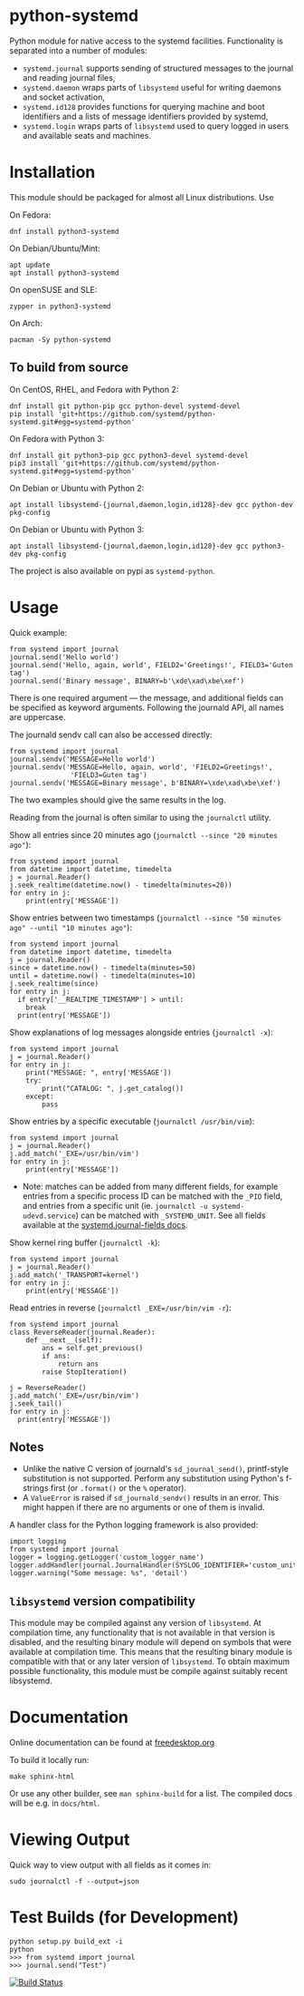 python-systemd
===============

Python module for native access to the systemd facilities. Functionality
is separated into a number of modules:
- `systemd.journal` supports sending of structured messages to the journal
  and reading journal files,
- `systemd.daemon` wraps parts of `libsystemd` useful for writing daemons
  and socket activation,
- `systemd.id128` provides functions for querying machine and boot identifiers
  and a lists of message identifiers provided by systemd,
- `systemd.login` wraps parts of `libsystemd` used to query logged in users
  and available seats and machines.

Installation
============

This module should be packaged for almost all Linux distributions. Use

On Fedora:

    dnf install python3-systemd

On Debian/Ubuntu/Mint:

    apt update
    apt install python3-systemd

On openSUSE and SLE:

    zypper in python3-systemd

On Arch:

    pacman -Sy python-systemd

To build from source
--------------------

On CentOS, RHEL, and Fedora with Python 2:

    dnf install git python-pip gcc python-devel systemd-devel
    pip install 'git+https://github.com/systemd/python-systemd.git#egg=systemd-python'

On Fedora with Python 3:

    dnf install git python3-pip gcc python3-devel systemd-devel
    pip3 install 'git+https://github.com/systemd/python-systemd.git#egg=systemd-python'

On Debian or Ubuntu with Python 2:

    apt install libsystemd-{journal,daemon,login,id128}-dev gcc python-dev pkg-config

On Debian or Ubuntu with Python 3:

    apt install libsystemd-{journal,daemon,login,id128}-dev gcc python3-dev pkg-config

The project is also available on pypi as `systemd-python`.

Usage
=====

Quick example:

    from systemd import journal
    journal.send('Hello world')
    journal.send('Hello, again, world', FIELD2='Greetings!', FIELD3='Guten tag')
    journal.send('Binary message', BINARY=b'\xde\xad\xbe\xef')

There is one required argument — the message, and additional fields
can be specified as keyword arguments. Following the journald API, all
names are uppercase.

The journald sendv call can also be accessed directly:

    from systemd import journal
    journal.sendv('MESSAGE=Hello world')
    journal.sendv('MESSAGE=Hello, again, world', 'FIELD2=Greetings!',
                   'FIELD3=Guten tag')
    journal.sendv('MESSAGE=Binary message', b'BINARY=\xde\xad\xbe\xef')

The two examples should give the same results in the log.

Reading from the journal is often similar to using the `journalctl` utility.

Show all entries since 20 minutes ago (`journalctl --since "20 minutes ago"`):

    from systemd import journal
    from datetime import datetime, timedelta
    j = journal.Reader()
    j.seek_realtime(datetime.now() - timedelta(minutes=20))
    for entry in j:
        print(entry['MESSAGE'])

Show entries between two timestamps (`journalctl --since "50 minutes ago" --until "10 minutes ago"`):

    from systemd import journal
    from datetime import datetime, timedelta
    j = journal.Reader()
    since = datetime.now() - timedelta(minutes=50)
    until = datetime.now() - timedelta(minutes=10)
    j.seek_realtime(since)
    for entry in j:
      if entry['__REALTIME_TIMESTAMP'] > until:
        break
      print(entry['MESSAGE'])

Show explanations of log messages alongside entries (`journalctl -x`):

    from systemd import journal
    j = journal.Reader()
    for entry in j:
        print("MESSAGE: ", entry['MESSAGE'])
        try:
            print("CATALOG: ", j.get_catalog())
        except:
            pass

Show entries by a specific executable (`journalctl /usr/bin/vim`):

    from systemd import journal
    j = journal.Reader()
    j.add_match('_EXE=/usr/bin/vim')
    for entry in j:
        print(entry['MESSAGE'])

 - Note: matches can be added from many different fields, for example
   entries from a specific process ID can be matched with the `_PID`
   field, and entries from a specific unit (ie. `journalctl -u
   systemd-udevd.service`) can be matched with `_SYSTEMD_UNIT`.
   See all fields available at the
   [systemd.journal-fields docs](https://www.freedesktop.org/software/systemd/man/systemd.journal-fields.html).

Show kernel ring buffer (`journalctl -k`):

    from systemd import journal
    j = journal.Reader()
    j.add_match('_TRANSPORT=kernel')
    for entry in j:
        print(entry['MESSAGE'])

Read entries in reverse (`journalctl _EXE=/usr/bin/vim -r`):
  
    from systemd import journal
    class ReverseReader(journal.Reader):
        def __next__(self):
            ans = self.get_previous()
            if ans:
                return ans
            raise StopIteration()

    j = ReverseReader()
    j.add_match('_EXE=/usr/bin/vim')
    j.seek_tail()
    for entry in j:
      print(entry['MESSAGE'])


Notes
-----

* Unlike the native C version of journald's `sd_journal_send()`,
  printf-style substitution is not supported. Perform any substitution
  using Python's f-strings first (or `.format()` or the `%` operator).
* A `ValueError` is raised if `sd_journald_sendv()` results in an
  error. This might happen if there are no arguments or one of them is
  invalid.

A handler class for the Python logging framework is also provided:

    import logging
    from systemd import journal
    logger = logging.getLogger('custom_logger_name')
    logger.addHandler(journal.JournalHandler(SYSLOG_IDENTIFIER='custom_unit_name'))
    logger.warning("Some message: %s", 'detail')

`libsystemd` version compatibility
----------------------------------

This module may be compiled against any version of `libsystemd`. At
compilation time, any functionality that is not available in that
version is disabled, and the resulting binary module will depend on
symbols that were available at compilation time. This means that the
resulting binary module is compatible with that or any later version
of `libsystemd`. To obtain maximum possible functionality, this module
must be compile against suitably recent libsystemd.

Documentation
=============

Online documentation can be found at [freedesktop.org](https://www.freedesktop.org/software/systemd/python-systemd/)

To build it locally run:

    make sphinx-html

Or use any other builder, see `man sphinx-build` for a list. The compiled docs will be e.g. in `docs/html`.

Viewing Output
==============

Quick way to view output with all fields as it comes in:

    sudo journalctl -f --output=json

Test Builds (for Development)
=============================

    python setup.py build_ext -i
    python
    >>> from systemd import journal
    >>> journal.send("Test")

[![Build Status](https://semaphoreci.com/api/v1/projects/42d43c62-f6e5-4fd5-a93a-2b165e6be575/530946/badge.svg)](https://semaphoreci.com/zbyszek/python-systemd)
